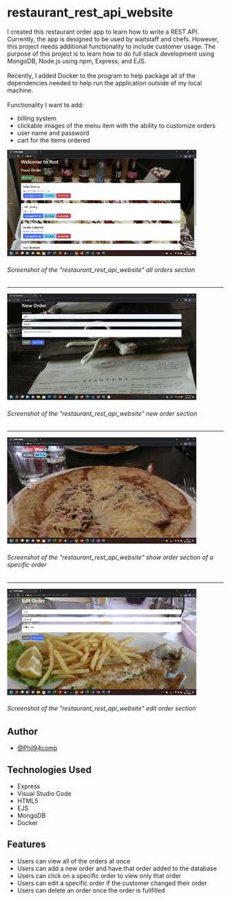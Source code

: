 # restaurant_rest_api_website

I created this restaurant order app to learn how to write a REST API. Currently, the app is designed to be used by waitstaff and chefs. However, this project needs additional functionality to include customer usage. 
The purpose of this project is to learn how to do full stack development using MongoDB, Node.js using npm, Express, and EJS. <br><br>Recently, I added Docker to the program to help package all of the dependencies needed to help run the application outside of my local machine.<br><br>
Functionality I want to add:

  - billing system
  - clickable images of the menu item with the ability to customize orders 
  - user name and password 
  - cart for the items ordered

![](https://github.com/Phil94comp/restaurant_rest_api_website/blob/main/rest_app_img/index_screenshot.png?raw=true)
###### Screenshot of the "restaurant_rest_api_website" all orders section
---

![](https://github.com/Phil94comp/restaurant_rest_api_website/blob/main/rest_app_img/new_order_screenshot.png?raw=true)
###### Screenshot of the "restaurant_rest_api_website" new order section
---

![](https://github.com/Phil94comp/restaurant_rest_api_website/blob/main/rest_app_img/show_order_screenshot.png?raw=true)
###### Screenshot of the "restaurant_rest_api_website" show order section of a specific order
---

![](https://github.com/Phil94comp/restaurant_rest_api_website/blob/main/rest_app_img/edit_order_screenshot.png?raw=true)
###### Screenshot of the "restaurant_rest_api_website" edit order section

## Author

- [@Phil94comp](https://www.github.com/Phil94comp)

## Technologies Used

* Express
* Visual Studio Code
* HTML5
* EJS
* MongoDB
* Docker

## Features

- Users can view all of the orders at once
- Users can add a new order and have that order added to the database
- Users can click on a specific order to view only that order
- Users can edit a specific order if the customer changed their order
- Users can delete an order once the order is fullfilled
